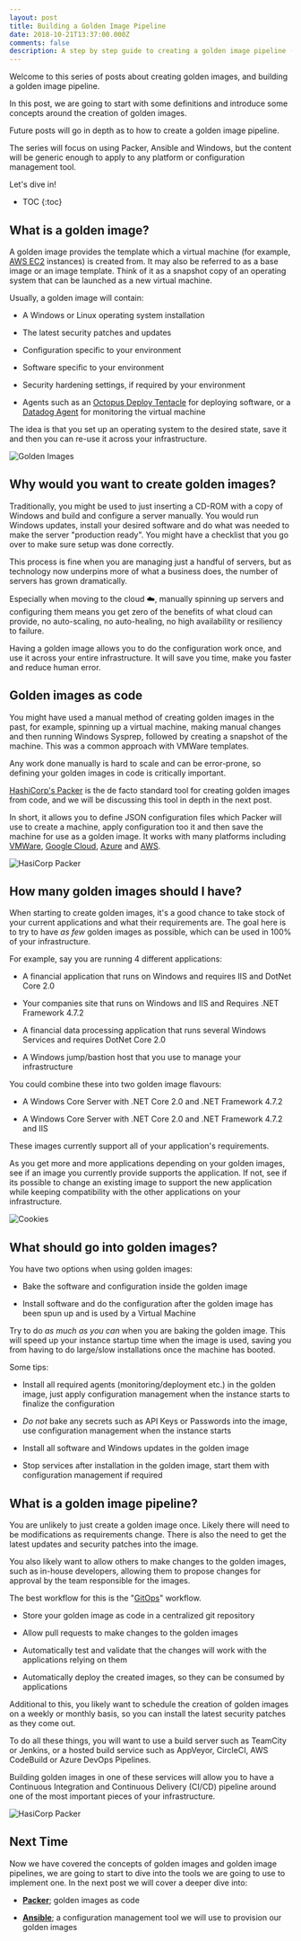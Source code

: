 ```yaml
---
layout: post
title: Building a Golden Image Pipeline
date: 2018-10-21T13:37:00.000Z
comments: false
description: A step by step guide to creating a golden image pipeline (base images) for your infrastructure using Packer and Ansible with Windows.
---
```


Welcome to this series of posts about creating golden images, and building a golden image pipeline.

In this post, we are going to start with some definitions and introduce some concepts around the creation of golden images.

Future posts will go in depth as to how to create a golden image pipeline.

The series will focus on using Packer, Ansible and Windows, but the content will be generic enough to apply to any platform or configuration management tool.

Let's dive in!

* TOC
{:toc}

## What is a golden image?

A golden image provides the template which a virtual machine (for example, [AWS EC2](https://aws.amazon.com/ec2/) instances) is created from. It may also be referred to as a base image or an image template. Think of it as a snapshot copy of an operating system that can be launched as a new virtual machine.

Usually, a golden image will contain:

* A Windows or Linux operating system installation

* The latest security patches and updates

* Configuration specific to your environment

* Software specific to your environment

* Security hardening settings, if required by your environment

* Agents such as an [Octopus Deploy Tentacle](https://octopus.com/) for deploying software, or a [Datadog Agent](https://datadoghq.com) for monitoring the virtual machine

The idea is that you set up an operating system to the desired state, save it and then you can re-use it across your infrastructure.

![Golden Images](/images/posts/building-golden-image-pipeline/golden_boxes_wide.jpg)

## Why would you want to create golden images?

Traditionally, you might be used to just inserting a CD-ROM with a copy of Windows and build and configure a server manually. You would run Windows updates, install your desired software and do what was needed to make the server "production ready". You might have a checklist that you go over to make sure setup was done correctly.

This process is fine when you are managing just a handful of servers, but as technology now underpins more of what a business does, the number of servers has grown dramatically.

Especially when moving to the cloud ☁️, manually spinning up servers and configuring them means you get zero of the benefits of what cloud can provide, no auto-scaling, no auto-healing, no high availability or resiliency to failure.

Having a golden image allows you to do the configuration work once, and use it across your entire infrastructure. It will save you time, make you faster and reduce human error.

## Golden images as code

You might have used a manual method of creating golden images in the past, for example, spinning up a virtual machine, making manual changes and then running Windows Sysprep, followed by creating a snapshot of the machine. This was a common approach with VMWare templates.

Any work done manually is hard to scale and can be error-prone, so defining your golden images in code is critically important.

[HashiCorp's Packer](https://www.packer.io/intro/) is the de facto standard tool for creating golden images from code, and we will be discussing this tool in depth in the next post.

In short, it allows you to define JSON configuration files which Packer will use to create a machine, apply configuration too it and then save the machine for use as a golden image. It works with many platforms including [VMWare](https://www.packer.io/docs/builders/vmware.html), [Google Cloud](https://www.packer.io/docs/builders/googlecompute.html), [Azure](https://www.packer.io/docs/builders/azure.html) and [AWS](https://www.packer.io/docs/builders/amazon.html).

![HasiCorp Packer](/images/posts/building-golden-image-pipeline/packer_logo.jpg)

## How many golden images should I have?

When starting to create golden images, it's a good chance to take stock of your current applications and what their requirements are. The goal here is to try to have *as few* golden images as possible, which can be used in 100% of your infrastructure.

For example, say you are running 4 different applications:

* A financial application that runs on Windows and requires IIS and DotNet Core 2.0

* Your companies site that runs on Windows and IIS and Requires .NET Framework 4.7.2

* A financial data processing application that runs several Windows Services and requires DotNet Core 2.0

* A Windows jump/bastion host that you use to manage your infrastructure

You could combine these into two golden image flavours:

* A Windows Core Server with .NET Core 2.0 and .NET Framework 4.7.2

* A Windows Core Server with .NET Core 2.0 and .NET Framework 4.7.2 and IIS

These images currently support all of your application's requirements.

As you get more and more applications depending on your golden images, see if an image you currently provide supports the application. If not, see if its possible to change an existing image to support the new application while keeping compatibility with the other applications on your infrastructure.

![Cookies](/images/posts/building-golden-image-pipeline/cookies.jpg)

## What should go into golden images?

You have two options when using golden images:

* Bake the software and configuration inside the golden image

* Install software and do the configuration after the golden image has been spun up and is used by a Virtual Machine

Try to do *as much as you can* when you are baking the golden image. This will speed up your instance startup time when the image is used, saving you from having to do large/slow installations once the machine has booted.

Some tips:

* Install all required agents (monitoring/deployment etc.) in the golden image, just apply configuration management when the instance starts to finalize the configuration

* *Do not* bake any secrets such as API Keys or Passwords into the image, use configuration management when the instance starts

* Install all software and Windows updates in the golden image

* Stop services after installation in the golden image, start them with configuration management if required

## What is a golden image pipeline?

You are unlikely to just create a golden image once. Likely there will need to be modifications as requirements change. There is also the need to get the latest updates and security patches into the image.

You also likely want to allow others to make changes to the golden images, such as in-house developers, allowing them to propose changes for approval by the team responsible for the images.

The best workflow for this is the "[GitOps](https://www.twistlock.com/2018/08/06/gitops-101-gitops-use/)" workflow.

* Store your golden image as code in a centralized git repository

* Allow pull requests to make changes to the golden images

* Automatically test and validate that the changes will work with the applications relying on them

* Automatically deploy the created images, so they can be consumed by applications

Additional to this, you likely want to schedule the creation of golden images on a weekly or monthly basis, so you can install the latest security patches as they come out.

To do all these things, you will want to use a build server such as TeamCity or Jenkins, or a hosted build service such as AppVeyor, CircleCI, AWS CodeBuild or Azure DevOps Pipelines.

Building golden images in one of these services will allow you to have a Continuous Integration and Continuous Delivery (CI/CD) pipeline around one of the most important pieces of your infrastructure.

![HasiCorp Packer](/images/posts/building-golden-image-pipeline/pipeline.jpg)

## Next Time

Now we have covered the concepts of golden images and golden image pipelines, we are going to start to dive into the tools we are going to use to implement one. In the next post we will cover a deeper dive into:

* **[Packer](https://www.packer.io/)**; golden images as code

* **[Ansible](https://docs.ansible.com)**; a configuration management tool we will use to provision our golden images
